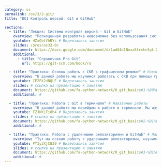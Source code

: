 ```yaml
---
category: os
permalink: /os/3/2-git/
title: "DO1 Контроль версий: Git и GitHub"

sections:
  - title: "Лекция: Системы контроля версий - Git и GitHub"
    overview: "Полноценная разработка невозможна без использования систем контроля вресий. В данной лекции мы познакомимся с наиболее популярной СКВ. Мы узнаем основные понятия этот системы и попытаемся разобраться, зачем она вообще нужна разработчику."
    youtube: HZxQbtYhBYs # Видеозапись занятия
    slides: /pres/os32-0/
    document: https://docs.google.com/document/d/1adG4d1NmxaStrvhnSpt-X0qCW88byvXvJRUxy_bTXtE/edit?usp=sharing # ссылка на методические указания
    additional: 
      - title: "Справочник Pro Git"
        url: https://git-scm.com/book/ru

  - title: "Практика: Основы работы с СКВ в графическом режиме" # Навзвание работы
    overview: "В данной работе мы научимся работать с СКВ при помощи графического клиента. Это наиболее дружелюбный режим работы с git."
    youtube: CE2Ek2dNQLE # Видеозапись занятия
    slides: # ссылка на презентацию к занятию
    document: https://github.com/fa-python-network/0_git_basics#1-%D0%BE%D1%81%D0%BD%D0%BE%D0%B2%D1%8B-%D1%80%D0%B0%D0%B1%D0%BE%D1%82%D1%8B-%D1%81-%D1%81%D0%BA%D0%B2-%D0%B2-%D0%B3%D1%80%D0%B0%D1%84%D0%B8%D1%87%D0%B5%D1%81%D0%BA%D0%BE%D0%BC-%D1%80%D0%B5%D0%B6%D0%B8%D0%BC%D0%B5 # ссылка на методические указания
    additional: # 

  - title: "Практика: Работа с Git в терминале" # Навзвание работы
    overview: "В данной работе мы перейдем к работе в терминале. Мы изучим основные команды git и то, как они используются в рабочем процессе"
    youtube: TZJKKLTi8b4 # Видеозапись занятия
    slides: # ссылка на презентацию к занятию
    document: https://github.com/fa-python-network/0_git_basics#2-%D1%80%D0%B0%D0%B1%D0%BE%D1%82%D0%B0-%D1%81-git-%D0%B2-%D1%82%D0%B5%D1%80%D0%BC%D0%B8%D0%BD%D0%B0%D0%BB%D0%B5 # ссылка на методические указания
    additional: # 

  - title: "Практика: Работа с удаленными репозиториями и GitHub" # Навзвание работы
    overview: "Тут мы освоим работу с удаленными репозиториями, научимся клонировать и форкать репозитории, а также делать пулл реквесты."
    youtube: PYIy3XjC8J0 # Видеозапись занятия
    slides: # ссылка на презентацию к занятию
    document: https://github.com/fa-python-network/0_git_basics#3-%D1%80%D0%B0%D0%B1%D0%BE%D1%82%D0%B0-%D1%81-%D1%83%D0%B4%D0%B0%D0%BB%D0%B5%D0%BD%D0%BD%D1%8B%D0%BC%D0%B8-%D1%80%D0%B5%D0%BF%D0%BE%D0%B7%D0%B8%D1%82%D0%BE%D1%80%D0%B8%D1%8F%D0%BC%D0%B8-%D0%B8-github
    additional: # 
---
```


